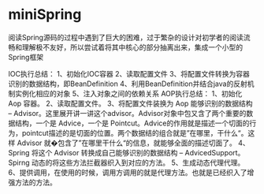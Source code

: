 # miniSpring
阅读Spring源码的过程中遇到了巨大的困难，过于繁杂的设计对初学者的阅读流畅和理解极不友好，所以尝试着将其中核心的部分抽离出来，集成一个小型的Spring框架

IOC执行总结：
1、初始化IOC容器
2、读取配置文件
3、将配置文件转换为容器识别的数据结构，即BeanDefinition
4、利用BeanDefinition并结合java的反射机制实例化相应的对象
5、注入对象之间的依赖关系
AOP执行总结：
1、初始化 Aop 容器。
2、读取配置文件。
3、将配置文件装换为 Aop 能够识别的数据结构 – Advisor。这里展开讲一讲这个advisor。Advisor对象中包又含了两个重要的数据结构，一个是 Advice，一个是 Pointcut。Advice的作用就是描述一个切面的行为，pointcut描述的是切面的位置。两个数据结的组合就是”在哪里，干什么“。这样 Advisor 就�包含了”在哪里干什么“的信息，就能够全面的描述切面了。
4、Spring 将这个 Advisor 转换成自己能够识别的数据结构 – AdvicedSupport。Spirng 动态的将这些方法拦截器织入到对应的方法。
5、生成动态代理代理。
6、提供调用，在使用的时候，调用方调用的就是代理方法。也就是已经织入了增强方法的方法。
